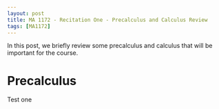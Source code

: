 ```yaml
---
layout: post
title: MA 1172 - Recitation One - Precalculus and Calculus Review
tags: [MA1172]
---
```


In this post, we briefly review some precalculus and calculus that will be important for the course.

# Precalculus

Test one
